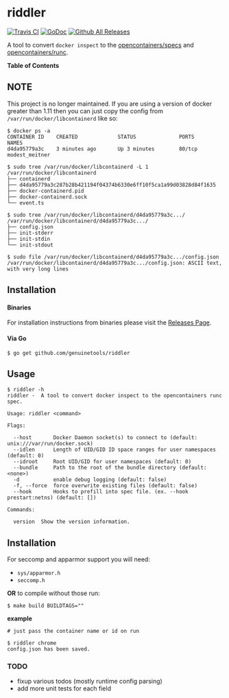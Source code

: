 # riddler

[![Travis CI](https://img.shields.io/travis/genuinetools/riddler.svg?style=for-the-badge)](https://travis-ci.org/genuinetools/riddler)
[![GoDoc](https://img.shields.io/badge/godoc-reference-5272B4.svg?style=for-the-badge)](https://godoc.org/github.com/genuinetools/riddler)
[![Github All Releases](https://img.shields.io/github/downloads/genuinetools/riddler/total.svg?style=for-the-badge)](https://github.com/genuinetools/riddler/releases)


A tool to convert `docker inspect` to the
[opencontainers/specs](https://github.com/opencontainers/specs)
and [opencontainers/runc](https://github.com/opencontainers/runc).

**Table of Contents**

<!-- toc -->

<!-- tocstop -->

## NOTE

This project is no longer maintained. If you are using a version of
docker greater than 1.11 then you can just copy the config from
`/var/run/docker/libcontainerd` like so:

```console
$ docker ps -a
CONTAINER ID    CREATED             STATUS              PORTS               NAMES
d4da95779a3c    3 minutes ago       Up 3 minutes        80/tcp              modest_meitner

$ sudo tree /var/run/docker/libcontainerd -L 1
/var/run/docker/libcontainerd
├── containerd
├── d4da95779a3c287b28b421194f04374b6330e6ff10f5ca1a99d03828d84f1635
├── docker-containerd.pid
├── docker-containerd.sock
└── event.ts

$ sudo tree /var/run/docker/libcontainerd/d4da95779a3c.../
/var/run/docker/libcontainerd/d4da95779a3c.../
├── config.json
├── init-stderr
├── init-stdin
└── init-stdout

$ sudo file /var/run/docker/libcontainerd/d4da95779a3c.../config.json
/var/run/docker/libcontainerd/d4da95779a3c.../config.json: ASCII text, with very long lines
```

## Installation

#### Binaries

For installation instructions from binaries please visit the [Releases Page](https://github.com/genuinetools/riddler/releases).

#### Via Go

```console
$ go get github.com/genuinetools/riddler
```

## Usage

```console
$ riddler -h
riddler -  A tool to convert docker inspect to the opencontainers runc spec.

Usage: riddler <command>

Flags:

  --host       Docker Daemon socket(s) to connect to (default: unix:///var/run/docker.sock)
  --idlen      Length of UID/GID ID space ranges for user namespaces (default: 0)
  --idroot     Root UID/GID for user namespaces (default: 0)
  --bundle     Path to the root of the bundle directory (default: <none>)
  -d           enable debug logging (default: false)
  -f, --force  force overwrite existing files (default: false)
  --hook       Hooks to prefill into spec file. (ex. --hook prestart:netns) (default: [])

Commands:

  version  Show the version information.
```

## Installation

For seccomp and apparmor support you will need:

- `sys/apparmor.h`
- `seccomp.h`

**OR** to compile without those run:

```console
$ make build BUILDTAGS=""
```


**example**

```console
# just pass the container name or id on run

$ riddler chrome
config.json has been saved.
```

### TODO

- fixup various todos (mostly runtime config parsing)
- add more unit tests for each field
